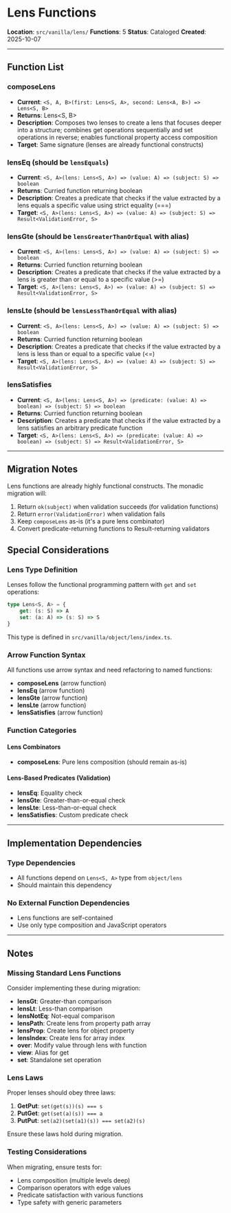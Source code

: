# Lens Functions

**Location**: `src/vanilla/lens/`
**Functions**: 5
**Status**: Cataloged
**Created**: 2025-10-07

---

## Function List

### composeLens

- **Current**: `<S, A, B>(first: Lens<S, A>, second: Lens<A, B>) => Lens<S, B>`
- **Returns**: Lens<S, B>
- **Description**: Composes two lenses to create a lens that focuses deeper into a structure; combines get operations sequentially and set operations in reverse; enables functional property access composition
- **Target**: Same signature (lenses are already functional constructs)

### lensEq (should be `lensEquals`)

- **Current**: `<S, A>(lens: Lens<S, A>) => (value: A) => (subject: S) => boolean`
- **Returns**: Curried function returning boolean
- **Description**: Creates a predicate that checks if the value extracted by a lens equals a specific value using strict equality (===)
- **Target**: `<S, A>(lens: Lens<S, A>) => (value: A) => (subject: S) => Result<ValidationError, S>`

### lensGte (should be `lensGreaterThanOrEqual` with alias)

- **Current**: `<S, A>(lens: Lens<S, A>) => (value: A) => (subject: S) => boolean`
- **Returns**: Curried function returning boolean
- **Description**: Creates a predicate that checks if the value extracted by a lens is greater than or equal to a specific value (>=)
- **Target**: `<S, A>(lens: Lens<S, A>) => (value: A) => (subject: S) => Result<ValidationError, S>`

### lensLte (should be `lensLessThanOrEqual` with alias)

- **Current**: `<S, A>(lens: Lens<S, A>) => (value: A) => (subject: S) => boolean`
- **Returns**: Curried function returning boolean
- **Description**: Creates a predicate that checks if the value extracted by a lens is less than or equal to a specific value (<=)
- **Target**: `<S, A>(lens: Lens<S, A>) => (value: A) => (subject: S) => Result<ValidationError, S>`

### lensSatisfies

- **Current**: `<S, A>(lens: Lens<S, A>) => (predicate: (value: A) => boolean) => (subject: S) => boolean`
- **Returns**: Curried function returning boolean
- **Description**: Creates a predicate that checks if the value extracted by a lens satisfies an arbitrary predicate function
- **Target**: `<S, A>(lens: Lens<S, A>) => (predicate: (value: A) => boolean) => (subject: S) => Result<ValidationError, S>`

---

## Migration Notes

Lens functions are already highly functional constructs. The monadic migration will:

1. Return `ok(subject)` when validation succeeds (for validation functions)
2. Return `error(ValidationError)` when validation fails
3. Keep `composeLens` as-is (it's a pure lens combinator)
4. Convert predicate-returning functions to Result-returning validators

## Special Considerations

### Lens Type Definition

Lenses follow the functional programming pattern with `get` and `set` operations:

```typescript
type Lens<S, A> = {
	get: (s: S) => A
	set: (a: A) => (s: S) => S
}
```

This type is defined in `src/vanilla/object/lens/index.ts`.

### Arrow Function Syntax

All functions use arrow syntax and need refactoring to named functions:

- **composeLens** (arrow function)
- **lensEq** (arrow function)
- **lensGte** (arrow function)
- **lensLte** (arrow function)
- **lensSatisfies** (arrow function)

### Function Categories

#### Lens Combinators

- **composeLens**: Pure lens composition (should remain as-is)

#### Lens-Based Predicates (Validation)

- **lensEq**: Equality check
- **lensGte**: Greater-than-or-equal check
- **lensLte**: Less-than-or-equal check
- **lensSatisfies**: Custom predicate check

---

## Implementation Dependencies

### Type Dependencies

- All functions depend on `Lens<S, A>` type from `object/lens`
- Should maintain this dependency

### No External Function Dependencies

- Lens functions are self-contained
- Use only type composition and JavaScript operators

---

## Notes

### Missing Standard Lens Functions

Consider implementing these during migration:

- **lensGt**: Greater-than comparison
- **lensLt**: Less-than comparison
- **lensNotEq**: Not-equal comparison
- **lensPath**: Create lens from property path array
- **lensProp**: Create lens for object property
- **lensIndex**: Create lens for array index
- **over**: Modify value through lens with function
- **view**: Alias for get
- **set**: Standalone set operation

### Lens Laws

Proper lenses should obey three laws:

1. **GetPut**: `set(get(s))(s) === s`
2. **PutGet**: `get(set(a)(s)) === a`
3. **PutPut**: `set(a2)(set(a1)(s)) === set(a2)(s)`

Ensure these laws hold during migration.

### Testing Considerations

When migrating, ensure tests for:

- Lens composition (multiple levels deep)
- Comparison operators with edge values
- Predicate satisfaction with various functions
- Type safety with generic parameters
